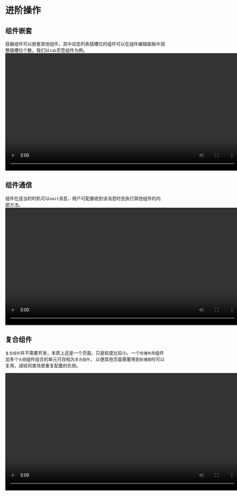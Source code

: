 # 进阶操作

## 组件嵌套
容器组件可以嵌套其他组件，其中动态列表插槽位的组件可以在组件编辑面板中调整插槽位个数，我们以`tab`页签组件为例。
<video width="740px" controls="controls" src="https://raptor-1254302757.cos.ap-guangzhou.myqcloud.com/website/video/slot.mp4" />

## 组件通信
组件在适当的时机可以`emit`消息，用户可配置收到该消息时去执行其他组件的内部方法。
<video width="740px" controls="controls" src="https://raptor-1254302757.cos.ap-guangzhou.myqcloud.com/website/video/event.mp4" />

## 复合组件
`复合组件`并不需要开发，本质上还是一个页面，只是粒度比较小。一个`轮播布局`组件加多个`头图`组件组合的单元可存档为`复合组件`，
以便其他页面需要用到`轮播图`时可以复用，减轻同类场景重复配置的负担。

<video width="740px" controls="controls" src="https://raptor-1254302757.cos.ap-guangzhou.myqcloud.com/website/video/fuhe.mp4" />

::: tip
`复合组件`、`H5 模板`、`H5 页面`三者本质上是一样的
:::

## 多语言编辑

